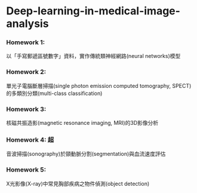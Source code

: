 # Deep-learning-in-medical-image-analysis
### Homework 1:
以「手寫郵遞區號數字」資料，實作傳統類神經網路(neural networks)模型
### Homework 2: 
單光子電腦斷層掃描(single photon emission computed tomography, SPECT)的多類別分類(multi-class classification)
### Homework 3: 
核磁共振造影(magnetic resonance imaging, MRI)的3D影像分析
### Homework 4: 超
音波掃描(sonography)於頸動脈分割(segmentation)與血流速度評估
### Homework 5: 
X光影像(X-ray)中常見胸部疾病之物件偵測(object detection)
